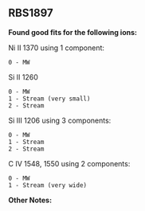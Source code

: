 ## RBS1897
**Found good fits for the following ions:**

Ni II 1370 using 1 component: 
```
0 - MW
```


Si II 1260
```
0 - MW
1 - Stream (very small)
2 - Stream
```

Si III 1206 using 3 components:
```
0 - MW
1 - Stream
2 - Stream
```

C IV 1548, 1550 using 2 components:
``` 
0 - MW
1 - Stream (very wide)
```
**Other Notes:**
